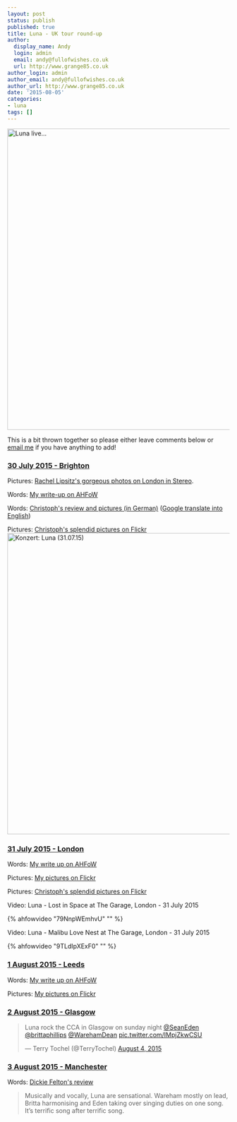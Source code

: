 ```yaml
---
layout: post
status: publish
published: true
title: Luna - UK tour round-up
author:
  display_name: Andy
  login: admin
  email: andy@fullofwishes.co.uk
  url: http://www.grange85.co.uk
author_login: admin
author_email: andy@fullofwishes.co.uk
author_url: http://www.grange85.co.uk
date: '2015-08-05'
categories:
- luna
tags: []
---
```

<a data-flickr-embed="true" href="https://www.flickr.com/photos/-christoph-/20280453022/in/album-72157654451655103/" title="Luna live..."><img src="https://farm1.staticflickr.com/410/20280453022_7bc4cec9e8_b.jpg" width="1024" height="683" alt="Luna live..."></a>
<p>This is a bit thrown together so please either leave comments below or <a href="/about/">email me</a> if you have anything to add!</p>
<h3><a href="/database/luna/shows/2015/2015-07-30-luna-sticky-mikes-frog-bar-brighton-uk">30 July 2015 - Brighton</a></h3>
<p>Pictures: <a href="http://www.londoninstereo.com/luna-gallery/">Rachel Lipsitz's gorgeous photos on London in Stereo</a>.</p>
<p>Words: <a href="/2015/07/31/luna-and-flowers-at-sticky-mikes-in-brighton/">My write-up on AHFoW</a></p>
<p>Words: <a href="http://meinzuhausemeinblog.blogspot.de/2015/08/luna-brighton-300715.html">Christoph's review and pictures (in German)</a> (<a href="https://translate.google.com/translate?sl=de&tl=en&js=y&prev=_t&hl=en&ie=UTF-8&u=http%3A%2F%2Fmeinzuhausemeinblog.blogspot.de%2F2015%2F08%2Fluna-brighton-300715.html&edit-text=&act=url">Google translate into English</a>)</p>
<p>Pictures: <a href="https://www.flickr.com/photos/-christoph-/sets/72157654451655103">Christoph's splendid pictures on Flickr</a><br />
<a data-flickr-embed="true" href="https://www.flickr.com/photos/-christoph-/sets/72157654348264253" title="Konzert: Luna (31.07.15)"><img src="https://farm1.staticflickr.com/416/20033162188_20bfb5ec06_b.jpg" width="1024" height="683" alt="Konzert: Luna (31.07.15)"></a></p>

<h3><a href="/database/luna/shows/2015/2015-07-31-luna-the-garage-london-uk">31 July 2015 - London</a></h3>
<p>Words: <a href="/2015/08/03/luna-in-london-and-leeds/">My write up on AHFoW</a></p>
<p>Pictures: <a href="https://www.flickr.com/photos/grange85/sets/72157656637112975">My pictures on Flickr</a></p>
<p>Pictures: <a href="https://www.flickr.com/photos/-christoph-/sets/72157654348264253">Christoph's splendid pictures on Flickr</a></p>

Video: Luna - Lost in Space at The Garage, London - 31 July 2015

{% ahfowvideo "79NnpWEmhvU" "" %}


Video: Luna - Malibu Love Nest at The Garage, London - 31 July 2015

{% ahfowvideo "9TLdIpXExF0" "" %}


<h3><a href="/database/luna/shows/2015/2015-08-01-luna-brudenell-social-club-leeds-uk">1 August 2015 - Leeds</a></h3>
<p>Words: <a href="/2015/08/03/luna-in-london-and-leeds/">My write up on AHFoW</a>  </p>
<p>Pictures: <a href="https://www.flickr.com/photos/grange85/sets/72157656706994745">My pictures on Flickr</a></p>
<h3><a href="/database/luna/shows/2015/2015-08-02-luna-cca-glasgow-uk">2 August 2015 - Glasgow</a></h3>
<blockquote class="twitter-tweet" lang="en"><p lang="en" dir="ltr">Luna rock the CCA in Glasgow on sunday night <a href="https://twitter.com/SeanEden">@SeanEden</a> <a href="https://twitter.com/brittaphillips">@brittaphillips</a> <a href="https://twitter.com/WarehamDean">@WarehamDean</a> <a href="http://t.co/IMpjZkwCSU">pic.twitter.com/IMpjZkwCSU</a></p>
<p>&mdash; Terry Tochel (@TerryTochel) <a href="https://twitter.com/TerryTochel/status/628675027261648897">August 4, 2015</a></p></blockquote>
<p><script async src="//platform.twitter.com/widgets.js" charset="utf-8"></script></p>
<h3><a href="/database/luna/shows/2015/2015-08-03-luna-gorilla-manchester-uk">3 August 2015 - Manchester</a></h3>
<p>Words: <a href="http://web.archive.org/web/20151209190226/http://dickiefelton.com/posts/review-luna-manchester-gorilla-monday-3-august-2015/">Dickie Felton's review</a></p>
<blockquote><p>Musically and vocally, Luna are sensational. Wareham mostly on lead, Britta harmonising and Eden taking over singing duties on one song. It’s terrific song after terrific song.</p></blockquote>
<p></p>
